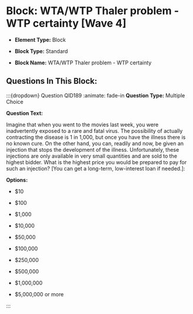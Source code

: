 # Block: WTA/WTP Thaler problem - WTP certainty [Wave 4]



- **Element Type:** Block


- **Block Type:** Standard


- **Block Name:** WTA/WTP Thaler problem - WTP certainty


## Questions In This Block:


:::{dropdown} Question QID189
:animate: fade-in
**Question Type:** Multiple Choice

**Question Text:**

Imagine that when you went to the movies last week, you were inadvertently exposed to a rare and fatal virus. The possibility of actually contracting the disease is 1 in 1,000, but once you have the illness there is no known cure. On the other hand, you can, readily and now, be given an injection that stops the development of the illness. Unfortunately, these injections are only available in very small quantities and are sold to the highest bidder. What is the highest price you would be prepared to pay for such an injection? [You can get a long-term, low-interest loan if needed.]:

**Options:**

* $10

* $100

* $1,000

* $10,000

* $50,000

* $100,000

* $250,000

* $500,000

* $1,000,000

* $5,000,000 or more


:::



